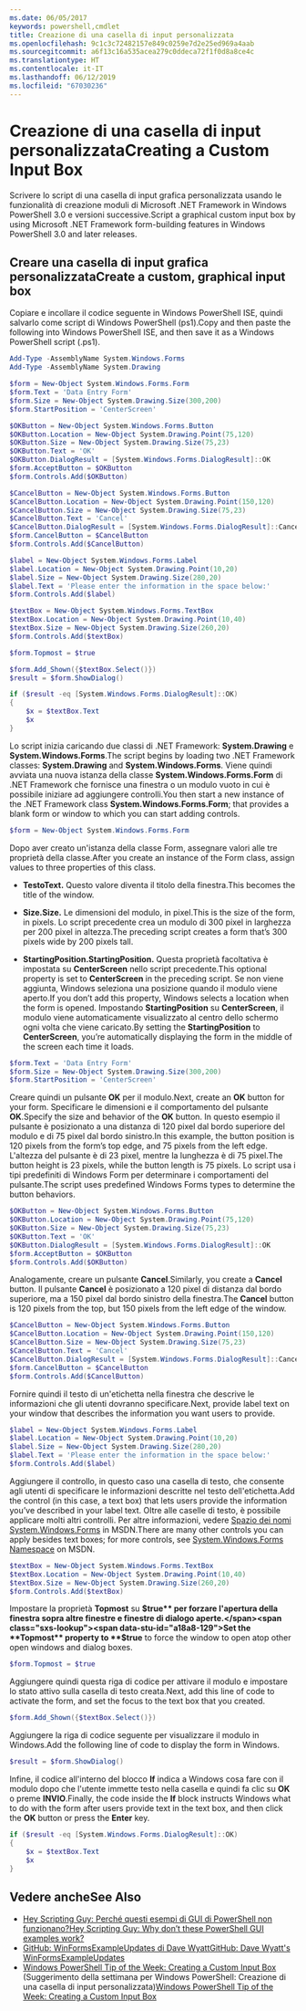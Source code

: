 ```yaml
---
ms.date: 06/05/2017
keywords: powershell,cmdlet
title: Creazione di una casella di input personalizzata
ms.openlocfilehash: 9c1c3c72482157e849c0259e7d2e25ed969a4aab
ms.sourcegitcommit: a6f13c16a535acea279c0ddeca72f1f0d8a8ce4c
ms.translationtype: HT
ms.contentlocale: it-IT
ms.lasthandoff: 06/12/2019
ms.locfileid: "67030236"
---
```

# <a name="creating-a-custom-input-box"></a><span data-ttu-id="a18a8-103">Creazione di una casella di input personalizzata</span><span class="sxs-lookup"><span data-stu-id="a18a8-103">Creating a Custom Input Box</span></span>

<span data-ttu-id="a18a8-104">Scrivere lo script di una casella di input grafica personalizzata usando le funzionalità di creazione moduli di Microsoft .NET Framework in Windows PowerShell 3.0 e versioni successive.</span><span class="sxs-lookup"><span data-stu-id="a18a8-104">Script a graphical custom input box by using Microsoft .NET Framework form-building features in Windows PowerShell 3.0 and later releases.</span></span>

## <a name="create-a-custom-graphical-input-box"></a><span data-ttu-id="a18a8-105">Creare una casella di input grafica personalizzata</span><span class="sxs-lookup"><span data-stu-id="a18a8-105">Create a custom, graphical input box</span></span>

<span data-ttu-id="a18a8-106">Copiare e incollare il codice seguente in Windows PowerShell ISE, quindi salvarlo come script di Windows PowerShell (ps1).</span><span class="sxs-lookup"><span data-stu-id="a18a8-106">Copy and then paste the following into Windows PowerShell ISE, and then save it as a Windows PowerShell script (.ps1).</span></span>

```powershell
Add-Type -AssemblyName System.Windows.Forms
Add-Type -AssemblyName System.Drawing

$form = New-Object System.Windows.Forms.Form
$form.Text = 'Data Entry Form'
$form.Size = New-Object System.Drawing.Size(300,200)
$form.StartPosition = 'CenterScreen'

$OKButton = New-Object System.Windows.Forms.Button
$OKButton.Location = New-Object System.Drawing.Point(75,120)
$OKButton.Size = New-Object System.Drawing.Size(75,23)
$OKButton.Text = 'OK'
$OKButton.DialogResult = [System.Windows.Forms.DialogResult]::OK
$form.AcceptButton = $OKButton
$form.Controls.Add($OKButton)

$CancelButton = New-Object System.Windows.Forms.Button
$CancelButton.Location = New-Object System.Drawing.Point(150,120)
$CancelButton.Size = New-Object System.Drawing.Size(75,23)
$CancelButton.Text = 'Cancel'
$CancelButton.DialogResult = [System.Windows.Forms.DialogResult]::Cancel
$form.CancelButton = $CancelButton
$form.Controls.Add($CancelButton)

$label = New-Object System.Windows.Forms.Label
$label.Location = New-Object System.Drawing.Point(10,20)
$label.Size = New-Object System.Drawing.Size(280,20)
$label.Text = 'Please enter the information in the space below:'
$form.Controls.Add($label)

$textBox = New-Object System.Windows.Forms.TextBox
$textBox.Location = New-Object System.Drawing.Point(10,40)
$textBox.Size = New-Object System.Drawing.Size(260,20)
$form.Controls.Add($textBox)

$form.Topmost = $true

$form.Add_Shown({$textBox.Select()})
$result = $form.ShowDialog()

if ($result -eq [System.Windows.Forms.DialogResult]::OK)
{
    $x = $textBox.Text
    $x
}
```

<span data-ttu-id="a18a8-107">Lo script inizia caricando due classi di .NET Framework: **System.Drawing** e **System.Windows.Forms**.</span><span class="sxs-lookup"><span data-stu-id="a18a8-107">The script begins by loading two .NET Framework classes: **System.Drawing** and **System.Windows.Forms**.</span></span> <span data-ttu-id="a18a8-108">Viene quindi avviata una nuova istanza della classe **System.Windows.Forms.Form** di .NET Framework che fornisce una finestra o un modulo vuoto in cui è possibile iniziare ad aggiungere controlli.</span><span class="sxs-lookup"><span data-stu-id="a18a8-108">You then start a new instance of the .NET Framework class **System.Windows.Forms.Form**; that provides a blank form or window to which you can start adding controls.</span></span>

```powershell
$form = New-Object System.Windows.Forms.Form
```

<span data-ttu-id="a18a8-109">Dopo aver creato un'istanza della classe Form, assegnare valori alle tre proprietà della classe.</span><span class="sxs-lookup"><span data-stu-id="a18a8-109">After you create an instance of the Form class, assign values to three properties of this class.</span></span>

- <span data-ttu-id="a18a8-110">**Testo**</span><span class="sxs-lookup"><span data-stu-id="a18a8-110">**Text.**</span></span> <span data-ttu-id="a18a8-111">Questo valore diventa il titolo della finestra.</span><span class="sxs-lookup"><span data-stu-id="a18a8-111">This becomes the title of the window.</span></span>

- <span data-ttu-id="a18a8-112">**Size.**</span><span class="sxs-lookup"><span data-stu-id="a18a8-112">**Size.**</span></span> <span data-ttu-id="a18a8-113">Le dimensioni del modulo, in pixel.</span><span class="sxs-lookup"><span data-stu-id="a18a8-113">This is the size of the form, in pixels.</span></span> <span data-ttu-id="a18a8-114">Lo script precedente crea un modulo di 300 pixel in larghezza per 200 pixel in altezza.</span><span class="sxs-lookup"><span data-stu-id="a18a8-114">The preceding script creates a form that’s 300 pixels wide by 200 pixels tall.</span></span>

- <span data-ttu-id="a18a8-115">**StartingPosition.**</span><span class="sxs-lookup"><span data-stu-id="a18a8-115">**StartingPosition.**</span></span> <span data-ttu-id="a18a8-116">Questa proprietà facoltativa è impostata su **CenterScreen** nello script precedente.</span><span class="sxs-lookup"><span data-stu-id="a18a8-116">This optional property is set to **CenterScreen** in the preceding script.</span></span> <span data-ttu-id="a18a8-117">Se non viene aggiunta, Windows seleziona una posizione quando il modulo viene aperto.</span><span class="sxs-lookup"><span data-stu-id="a18a8-117">If you don’t add this property, Windows selects a location when the form is opened.</span></span> <span data-ttu-id="a18a8-118">Impostando **StartingPosition** su **CenterScreen**, il modulo viene automaticamente visualizzato al centro dello schermo ogni volta che viene caricato.</span><span class="sxs-lookup"><span data-stu-id="a18a8-118">By setting the **StartingPosition** to **CenterScreen**, you’re automatically displaying the form in the middle of the screen each time it loads.</span></span>

```powershell
$form.Text = 'Data Entry Form'
$form.Size = New-Object System.Drawing.Size(300,200)
$form.StartPosition = 'CenterScreen'
```

<span data-ttu-id="a18a8-119">Creare quindi un pulsante **OK** per il modulo.</span><span class="sxs-lookup"><span data-stu-id="a18a8-119">Next, create an **OK** button for your form.</span></span> <span data-ttu-id="a18a8-120">Specificare le dimensioni e il comportamento del pulsante **OK**.</span><span class="sxs-lookup"><span data-stu-id="a18a8-120">Specify the size and behavior of the **OK** button.</span></span> <span data-ttu-id="a18a8-121">In questo esempio il pulsante è posizionato a una distanza di 120 pixel dal bordo superiore del modulo e di 75 pixel dal bordo sinistro.</span><span class="sxs-lookup"><span data-stu-id="a18a8-121">In this example, the button position is 120 pixels from the form’s top edge, and 75 pixels from the left edge.</span></span> <span data-ttu-id="a18a8-122">L'altezza del pulsante è di 23 pixel, mentre la lunghezza è di 75 pixel.</span><span class="sxs-lookup"><span data-stu-id="a18a8-122">The button height is 23 pixels, while the button length is 75 pixels.</span></span> <span data-ttu-id="a18a8-123">Lo script usa i tipi predefiniti di Windows Form per determinare i comportamenti del pulsante.</span><span class="sxs-lookup"><span data-stu-id="a18a8-123">The script uses predefined Windows Forms types to determine the button behaviors.</span></span>

```powershell
$OKButton = New-Object System.Windows.Forms.Button
$OKButton.Location = New-Object System.Drawing.Point(75,120)
$OKButton.Size = New-Object System.Drawing.Size(75,23)
$OKButton.Text = 'OK'
$OKButton.DialogResult = [System.Windows.Forms.DialogResult]::OK
$form.AcceptButton = $OKButton
$form.Controls.Add($OKButton)
```

<span data-ttu-id="a18a8-124">Analogamente, creare un pulsante **Cancel**.</span><span class="sxs-lookup"><span data-stu-id="a18a8-124">Similarly, you create a **Cancel** button.</span></span> <span data-ttu-id="a18a8-125">Il pulsante **Cancel** è posizionato a 120 pixel di distanza dal bordo superiore, ma a 150 pixel dal bordo sinistro della finestra.</span><span class="sxs-lookup"><span data-stu-id="a18a8-125">The **Cancel** button is 120 pixels from the top, but 150 pixels from the left edge of the window.</span></span>

```powershell
$CancelButton = New-Object System.Windows.Forms.Button
$CancelButton.Location = New-Object System.Drawing.Point(150,120)
$CancelButton.Size = New-Object System.Drawing.Size(75,23)
$CancelButton.Text = 'Cancel'
$CancelButton.DialogResult = [System.Windows.Forms.DialogResult]::Cancel
$form.CancelButton = $CancelButton
$form.Controls.Add($CancelButton)
```

<span data-ttu-id="a18a8-126">Fornire quindi il testo di un'etichetta nella finestra che descrive le informazioni che gli utenti dovranno specificare.</span><span class="sxs-lookup"><span data-stu-id="a18a8-126">Next, provide label text on your window that describes the information you want users to provide.</span></span>

```powershell
$label = New-Object System.Windows.Forms.Label
$label.Location = New-Object System.Drawing.Point(10,20)
$label.Size = New-Object System.Drawing.Size(280,20)
$label.Text = 'Please enter the information in the space below:'
$form.Controls.Add($label)
```

<span data-ttu-id="a18a8-127">Aggiungere il controllo, in questo caso una casella di testo, che consente agli utenti di specificare le informazioni descritte nel testo dell'etichetta.</span><span class="sxs-lookup"><span data-stu-id="a18a8-127">Add the control (in this case, a text box) that lets users provide the information you’ve described in your label text.</span></span> <span data-ttu-id="a18a8-128">Oltre alle caselle di testo, è possibile applicare molti altri controlli. Per altre informazioni, vedere [Spazio dei nomi System.Windows.Forms](https://msdn.microsoft.com/library/k50ex0x9(v=vs.110).aspx) in MSDN.</span><span class="sxs-lookup"><span data-stu-id="a18a8-128">There are many other controls you can apply besides text boxes; for more controls, see [System.Windows.Forms Namespace](https://msdn.microsoft.com/library/k50ex0x9(v=vs.110).aspx) on MSDN.</span></span>

```powershell
$textBox = New-Object System.Windows.Forms.TextBox
$textBox.Location = New-Object System.Drawing.Point(10,40)
$textBox.Size = New-Object System.Drawing.Size(260,20)
$form.Controls.Add($textBox)
```

<span data-ttu-id="a18a8-129">Impostare la proprietà **Topmost** su **$true** per forzare l'apertura della finestra sopra altre finestre e finestre di dialogo aperte.</span><span class="sxs-lookup"><span data-stu-id="a18a8-129">Set the **Topmost** property to **$true** to force the window to open atop other open windows and dialog boxes.</span></span>

```powershell
$form.Topmost = $true
```

<span data-ttu-id="a18a8-130">Aggiungere quindi questa riga di codice per attivare il modulo e impostare lo stato attivo sulla casella di testo creata.</span><span class="sxs-lookup"><span data-stu-id="a18a8-130">Next, add this line of code to activate the form, and set the focus to the text box that you created.</span></span>

```powershell
$form.Add_Shown({$textBox.Select()})
```

<span data-ttu-id="a18a8-131">Aggiungere la riga di codice seguente per visualizzare il modulo in Windows.</span><span class="sxs-lookup"><span data-stu-id="a18a8-131">Add the following line of code to display the form in Windows.</span></span>

```powershell
$result = $form.ShowDialog()
```

<span data-ttu-id="a18a8-132">Infine, il codice all'interno del blocco **If** indica a Windows cosa fare con il modulo dopo che l'utente immette testo nella casella e quindi fa clic su **OK** o preme **INVIO**.</span><span class="sxs-lookup"><span data-stu-id="a18a8-132">Finally, the code inside the **If** block instructs Windows what to do with the form after users provide text in the text box, and then click the **OK** button or press the **Enter** key.</span></span>

```powershell
if ($result -eq [System.Windows.Forms.DialogResult]::OK)
{
    $x = $textBox.Text
    $x
}
```

## <a name="see-also"></a><span data-ttu-id="a18a8-133">Vedere anche</span><span class="sxs-lookup"><span data-stu-id="a18a8-133">See Also</span></span>

- [<span data-ttu-id="a18a8-134">Hey Scripting Guy:  Perché questi esempi di GUI di PowerShell non funzionano?</span><span class="sxs-lookup"><span data-stu-id="a18a8-134">Hey Scripting Guy:  Why don’t these PowerShell GUI examples work?</span></span>](https://go.microsoft.com/fwlink/?LinkId=506644)
- [<span data-ttu-id="a18a8-135">GitHub: WinFormsExampleUpdates di Dave Wyatt</span><span class="sxs-lookup"><span data-stu-id="a18a8-135">GitHub: Dave Wyatt's WinFormsExampleUpdates</span></span>](https://github.com/dlwyatt/WinFormsExampleUpdates)
- <span data-ttu-id="a18a8-136">[Windows PowerShell Tip of the Week:  Creating a Custom Input Box](https://technet.microsoft.com/library/ff730941.aspx) (Suggerimento della settimana per Windows PowerShell: Creazione di una casella di input personalizzata)</span><span class="sxs-lookup"><span data-stu-id="a18a8-136">[Windows PowerShell Tip of the Week:  Creating a Custom Input Box](https://technet.microsoft.com/library/ff730941.aspx)</span></span>
